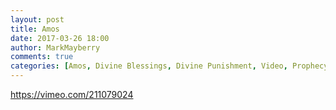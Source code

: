 ```yaml
---
layout: post
title: Amos
date: 2017-03-26 18:00
author: MarkMayberry
comments: true
categories: [Amos, Divine Blessings, Divine Punishment, Video, Prophecy]
---
```

https://vimeo.com/211079024
